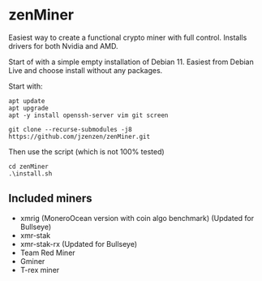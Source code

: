 # zenMiner
Easiest way to create a functional crypto miner with full control.
Installs drivers for both Nvidia and AMD.

Start of with a simple empty installation of Debian 11.
Easiest from Debian Live and choose install without any packages.

Start with:
```
apt update
apt upgrade
apt -y install openssh-server vim git screen

git clone --recurse-submodules -j8 https://github.com/jzenzen/zenMiner.git
```

Then use the script (which is not 100% tested)
```
cd zenMiner
.\install.sh
```

## Included miners
* xmrig (MoneroOcean version with coin algo benchmark) (Updated for Bullseye)
* xmr-stak
* xmr-stak-rx (Updated for Bullseye)
* Team Red Miner
* Gminer
* T-rex miner
